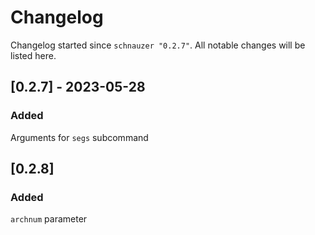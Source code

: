 # Changelog

Changelog started since `schnauzer "0.2.7"`.
All notable changes will be listed here.

## [0.2.7] - 2023-05-28
### Added
Arguments for `segs` subcommand

## [0.2.8]
### Added
`archnum` parameter